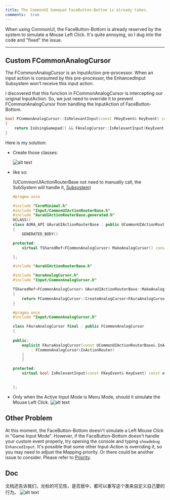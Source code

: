```yaml
---
title: The CommonUI Gamepad FaceButton-Bottom is already taken.
comments:  true
---
```


When using CommonUI, the FaceButton-Bottom is already reserved by the system to simulate a Mouse Left Click. It's quite annoying, so I dug into the code and "fixed" the issue.

---

## Custom FCommonAnalogCursor

The FCommonAnalogCursor is an InputAction pre-processor. When an input action is consumed by this pre-processor, the EnhancedInput Subsystem won't receive this input action.

I discovered that this function in FCommonAnalogCursor is intercepting our original InputAction. So, we just need to override it to prevent FCommonAnalogCursor from handling the InputAction of FaceButton-Bottom.


```cpp title='FCommonAnalogCursor.cpp'
bool FCommonAnalogCursor::IsRelevantInput(const FKeyEvent& KeyEvent) const
{
	return IsUsingGamepad() && FAnalogCursor::IsRelevantInput(KeyEvent) && (IsGameViewportInFocusPathWithoutCapture() || (KeyEvent.GetKey() == EKeys::Virtual_Accept && CanReleaseMouseCapture()));
}
```

Here is my solution: 

- Create those classes:

    ![alt text](../../assets/images/07CustomAnalogCursor_image-1.png)

- like so:

    (UCommonUIActionRouterBase not need to manually call, the SubSystem will handle it, [Subsystem](../../Basic/C++/USubSystem.md))

    ```cpp title='UAuraUIActionRouterBase'
    #pragma once

    #include "CoreMinimal.h"
    #include "Input/CommonUIActionRouterBase.h"
    #include "AuraUIActionRouterBase.generated.h"
    UCLASS()
    class AURA_API UAuraUIActionRouterBase : public UCommonUIActionRouterBase
    {
        GENERATED_BODY()

    protected:
        virtual TSharedRef<FCommonAnalogCursor> MakeAnalogCursor() const override;

    };

    #include "AuraUIActionRouterBase.h"

    #include "AuraAnalogCursor.h"
    #include "Input/CommonAnalogCursor.h"

    TSharedRef<FCommonAnalogCursor> UAuraUIActionRouterBase::MakeAnalogCursor() const
    {
        return FCommonAnalogCursor::CreateAnalogCursor<FAuraAnalogCursor>(*this);
    }

    ```

    ```cpp title='FAuraAnalogCursor.h'
    #pragma once
    #include "Input/CommonAnalogCursor.h"

    class FAuraAnalogCursor final : public FCommonAnalogCursor
    {
        
    public:
        explicit FAuraAnalogCursor(const UCommonUIActionRouterBase& InActionRouter)
            : FCommonAnalogCursor(InActionRouter)
        {
        }

    protected:
        virtual bool IsRelevantInput(const FKeyEvent& KeyEvent) const override;

        
    };

    ```

- Only when the Active Input Mode is Menu Mode, should it simulate the Mouse Left Click.
    ![alt text](../../assets/images/07CustomAnalogCursor_image.png)


## Other Problem

At this moment, the FaceButton-Bottom doesn't simulate a Left Mouse Click in "Game Input Mode". However, if the FaceButton-Bottom doesn't handle your custom event properly, try opening the console and typing `showdebug EnhancedInput`. It's possible that some other Input-Action is overriding it, so you may need to adjust the Mapping priority. Or there could be another issue to consider. Please refer to [Priority](./01EnhancedInput.md/#commonui).

## Doc
文档还告诉我们，光标的可见性，是否居中，都可以重写这个类来自定义自己要的行为。
![alt text](../../assets/images/07CustomAnalogCursor_image-2.png)
